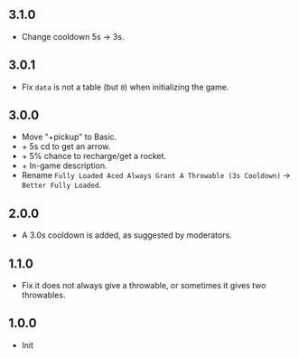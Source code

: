 ## 3.1.0
- Change cooldown 5s -> 3s.

## 3.0.1
- Fix `data` is not a table (but `0`) when initializing the game.

## 3.0.0
- Move "+pickup" to Basic.
- \+ 5s cd to get an arrow.
- \+ 5% chance to recharge/get a rocket.
- \+ In-game description.
- Rename `Fully Loaded Aced Always Grant A Throwable (3s Cooldown)` -> `Better Fully Loaded`.

## 2.0.0
- A 3.0s cooldown is added, as suggested by moderators.

## 1.1.0
- Fix it does not always give a throwable, or sometimes it gives two throwables.

## 1.0.0
- Init